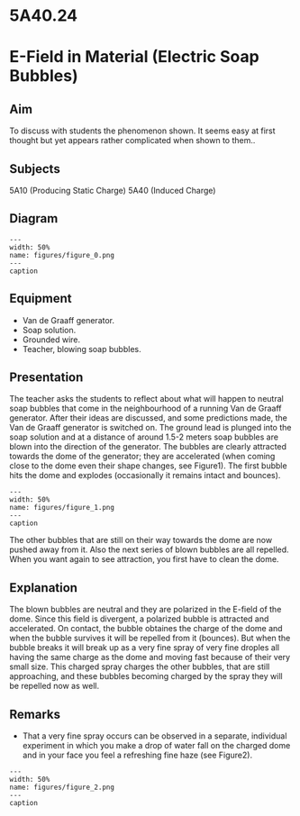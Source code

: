# 5A40.24 
  # E-Field in Material (Electric Soap Bubbles) 
    
  
## Aim   
 To discuss with students the phenomenon shown. It seems easy at first thought but yet appears rather complicated when shown to them..    
  
## Subjects   
 5A10 (Producing Static Charge) 5A40 (Induced Charge)   
  
## Diagram   
   
```{figure} figures/figure_0.png  
---  
width: 50%  
name: figures/figure_0.png  
---  
caption  
``` 
      
  
## Equipment   
 
 *  Van de Graaff generator. 
 *  Soap solution. 
 *  Grounded wire. 
 *  Teacher, blowing soap bubbles.
     
  
## Presentation   
 The teacher asks the students to reflect about what will happen to neutral soap bubbles that come in the neighbourhood of a running Van de Graaff generator. After their ideas are discussed, and some predictions made, the Van de Graaff generator is switched on. The ground lead is plunged into the soap solution and at a distance of around 1.5-2 meters soap bubbles are blown into the direction of the generator. The bubbles are clearly attracted towards the dome of the generator; they are accelerated (when coming close to the dome even their shape changes, see Figure1). The first bubble hits the dome and explodes (occasionally it remains intact and bounces).     
```{figure} figures/figure_1.png  
---  
width: 50%  
name: figures/figure_1.png  
---  
caption  
``` 
 The other bubbles that are still on their way towards the dome are now pushed away from it. Also the next series of blown bubbles are all repelled. When you want again to see attraction, you first have to clean the dome.      
  
## Explanation   
 The blown bubbles are neutral and they are polarized in the E-field of the dome. Since this field is divergent, a polarized bubble is attracted and accelerated. On contact, the bubble obtaines the charge of the dome and when the bubble survives it will be repelled from it (bounces). But when the bubble breaks it will break up as a very fine spray of very fine droples all having the same charge as the dome and moving fast because of their very small size. This charged spray charges the other bubbles, that are still approaching, and these bubbles becoming charged by the spray they will be repelled now as well.    
  
## Remarks   
 
 *  That a very fine spray occurs can be observed in a separate, individual experiment in which you make a drop of water fall on the charged dome and in your face you feel a refreshing fine haze (see Figure2).    
```{figure} figures/figure_2.png  
---  
width: 50%  
name: figures/figure_2.png  
---  
caption  
```
 
 